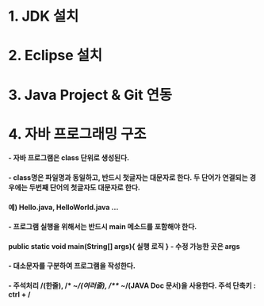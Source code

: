 # 1. JDK 설치
# 2. Eclipse 설치
# 3. Java Project & Git 연동
# 4. 자바 프로그래밍 구조
#### - 자바 프로그램은 class 단위로 생성된다. 
#### - class명은 파일명과 동일하고, 반드시 첫글자는 대문자로 한다. 두 단어가 연결되는 경우에는 두번째 단어의 첫글자도 대문자로 한다.
####	예) Hello.java, HelloWorld.java ...
#### - 프로그램 실행을 위해서는 반드시 main 메소드를 포함해야 한다.
####   public static void main(String[] args){  실행 로직  }  - 수정 가능한 곳은 args
#### - 대소문자를 구분하여 프로그램을 작성한다.
#### - 주석처리 /(한줄), /* ~*/(여러줄), /** ~*/(JAVA Doc 문서)을 사용한다. 주석 단축키 : ctrl + /